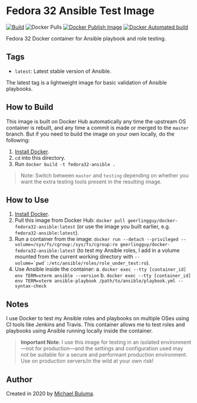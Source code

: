 # Fedora 32 Ansible Test Image

[![Build](https://github.com/buluma/docker-fedora32-ansible/actions/workflows/build.yml/badge.svg?branch=main)](https://github.com/buluma/docker-fedora32-ansible/actions/workflows/build.yml) ![Docker Pulls](https://img.shields.io/docker/pulls/buluma/docker-fedora32-ansible) [![Docker Publish Image](https://github.com/buluma/docker-fedora32-ansible/actions/workflows/docker-publish.yml/badge.svg?branch=main)](https://github.com/buluma/docker-fedora32-ansible/actions/workflows/docker-publish.yml) [![Docker Automated build](https://img.shields.io/docker/automated/buluma/docker-fedora32-ansible.svg?maxAge=2592000)](https://hub.docker.com/r/buluma/docker-fedora32-ansible/)

Fedora 32 Docker container for Ansible playbook and role testing.

## Tags

  - `latest`: Latest stable version of Ansible.

The latest tag is a lightweight image for basic validation of Ansible playbooks.

## How to Build

This image is built on Docker Hub automatically any time the upstream OS container is rebuilt, and any time a commit is made or merged to the `master` branch. But if you need to build the image on your own locally, do the following:

  1. [Install Docker](https://docs.docker.com/engine/installation/).
  2. `cd` into this directory.
  3. Run `docker build -t fedora32-ansible .`

> Note: Switch between `master` and `testing` depending on whether you want the extra testing tools present in the resulting image.

## How to Use

  1. [Install Docker](https://docs.docker.com/engine/installation/).
  2. Pull this image from Docker Hub: `docker pull geerlingguy/docker-fedora32-ansible:latest` (or use the image you built earlier, e.g. `fedora32-ansible:latest`).
  3. Run a container from the image: `docker run --detach --privileged --volume=/sys/fs/cgroup:/sys/fs/cgroup:ro geerlingguy/docker-fedora32-ansible:latest` (to test my Ansible roles, I add in a volume mounted from the current working directory with ``--volume=`pwd`:/etc/ansible/roles/role_under_test:ro``).
  4. Use Ansible inside the container:
    a. `docker exec --tty [container_id] env TERM=xterm ansible --version`
    b. `docker exec --tty [container_id] env TERM=xterm ansible-playbook /path/to/ansible/playbook.yml --syntax-check`

## Notes

I use Docker to test my Ansible roles and playbooks on multiple OSes using CI tools like Jenkins and Travis. This container allows me to test roles and playbooks using Ansible running locally inside the container.

> **Important Note**: I use this image for testing in an isolated environment—not for production—and the settings and configuration used may not be suitable for a secure and performant production environment. Use on production servers/in the wild at your own risk!

## Author

Created in 2020 by [Michael Buluma](https://www.buluma.co.ke/).
